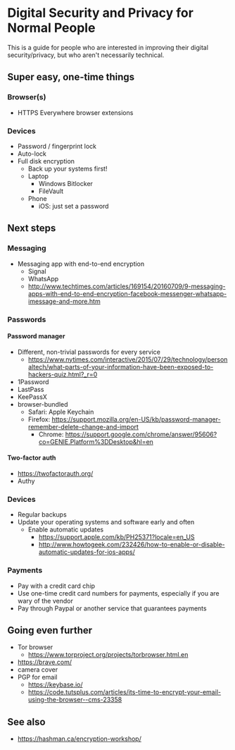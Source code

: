 # Digital Security and Privacy for Normal People

This is a guide for people who are interested in improving their digital security/privacy, but who aren't necessarily technical.

## Super easy, one-time things

### Browser(s)

- HTTPS Everywhere browser extensions

### Devices

- Password / fingerprint lock
- Auto-lock
- Full disk encryption
  - Back up your systems first!
  - Laptop
    - Windows Bitlocker
    - FileVault
  - Phone
    - iOS: just set a password

## Next steps

### Messaging

- Messaging app with end-to-end encryption
  - Signal
  - WhatsApp
  - http://www.techtimes.com/articles/169154/20160709/9-messaging-apps-with-end-to-end-encryption-facebook-messenger-whatsapp-imessage-and-more.htm

### Passwords

#### Password manager

- Different, non-trivial passwords for every service
  - https://www.nytimes.com/interactive/2015/07/29/technology/personaltech/what-parts-of-your-information-have-been-exposed-to-hackers-quiz.html?_r=0
- 1Password
- LastPass
- KeePassX
- browser-bundled
  - Safari: Apple Keychain
  - Firefox: https://support.mozilla.org/en-US/kb/password-manager-remember-delete-change-and-import
    - Chrome: https://support.google.com/chrome/answer/95606?co=GENIE.Platform%3DDesktop&hl=en

#### Two-factor auth

- https://twofactorauth.org/
- Authy

### Devices

- Regular backups
- Update your operating systems and software early and often
  - Enable automatic updates
    - https://support.apple.com/kb/PH25371?locale=en_US
    - http://www.howtogeek.com/232426/how-to-enable-or-disable-automatic-updates-for-ios-apps/

### Payments

- Pay with a credit card chip
- Use one-time credit card numbers for payments, especially if you are wary of the vendor
- Pay through Paypal or another service that guarantees payments

## Going even further

- Tor browser
  - https://www.torproject.org/projects/torbrowser.html.en
- https://brave.com/
- camera cover
- PGP for email
  - https://keybase.io/
  - https://code.tutsplus.com/articles/its-time-to-encrypt-your-email-using-the-browser--cms-23358

## See also

* https://hashman.ca/encryption-workshop/
